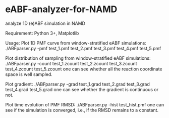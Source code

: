 # eABF-analyzer-for-NAMD
analyze 1D (e)ABF simulation in NAMD

Requirement:
Python 3+, Matplotlib

Usage:
Plot 1D PMF curve from window-stratified eABF simulations:
./ABFparser.py -pmf test_1.pmf test_2.pmf test_3.pmf test_4.pmf test_5.pmf

Plot distribution of sampling from window-stratified eABF simulations:
./ABFparser.py -count test_1.zcount test_2.zcount test_3.zcount test_4.zcount test_5.zcount
one can see whether all the reaction coordinate space is well sampled.

Plot gradient:
./ABFparser.py -grad test_1.grad test_2.grad test_3.grad test_4.grad test_5.grad
one can see whether the gradient is continuous or not.

Plot time evolution of PMF RMSD:
./ABFparser.py -hist test_hist.pmf
one can see if the simulation is converged, i.e., if the RMSD remains to a constant.
